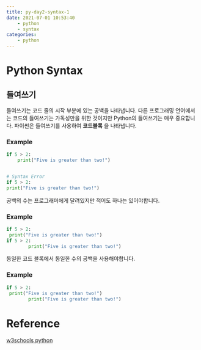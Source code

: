 ```yaml
---
title: py-day2-syntax-1
date: 2021-07-01 10:53:40
    - python 
    - syntax
categories: 
    - python
---
```


# Python Syntax
## 들여쓰기
들여쓰기는 코드 줄의 시작 부분에 있는 공백을 나타냅니다. 
다른 프로그래밍 언어에서는 코드의 들여쓰기는 가독성만을 위한 것이지만 Python의 들여쓰기는 매우 중요합니다. 
파이썬은 들여쓰기를 사용하여 **코드블록** 을 나타냅니다.

### Example
``` python
if 5 > 2:
    print("Five is greater than two!")


# Syntax Error
if 5 > 2:
print("Five is greater than two!")
```

공백의 수는 프로그래머에게 달려있지만 적어도 하나는 있어야합니다.

### Example
``` python
if 5 > 2:
 print("Five is greater than two!") 
if 5 > 2:
        print("Five is greater than two!") 
```

동일한 코드 블록에서 동일한 수의 공백을 사용해야합니다. 
### Example
``` python
if 5 > 2:
 print("Five is greater than two!")
        print("Five is greater than two!")
```


# Reference
[w3schools python](https://www.w3schools.com/python/python_syntax.asp)